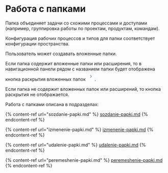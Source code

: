 # Работа с папками

Папка объединяет задачи со схожими процессами и доступами (например, группировка работы по проектам, продуктам, командам).

Конфигурация рабочих процессов и типов для папки соответствует конфигурации пространства.

Пользователь может создавать вложенные папки.

Если папка содержит вложенные папки или расширения, то в навигационной панели рядом с названием папки будет отображена кнопка раскрытия вложенных папок <img src="../../../.gitbook/assets/изображение (59).png" alt="" data-size="line">.

Если папка не содержит вложенных папок или расширений, то кнопка раскрытия не отображается.

Работа с папками описана в подразделах:

{% content-ref url="sozdanie-papki.md" %}
[sozdanie-papki.md](sozdanie-papki.md)
{% endcontent-ref %}

{% content-ref url="izmenenie-papki.md" %}
[izmenenie-papki.md](izmenenie-papki.md)
{% endcontent-ref %}

{% content-ref url="udalenie-papki.md" %}
[udalenie-papki.md](udalenie-papki.md)
{% endcontent-ref %}

{% content-ref url="peremeshenie-papki.md" %}
[peremeshenie-papki.md](peremeshenie-papki.md)
{% endcontent-ref %}
